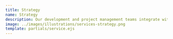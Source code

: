 ```yaml
---
title: Strategy
name: Strategy
description: Our development and project management teams integrate with the client to collaboratively define project goals, features, and scope. We are involved in every aspect of planning and strategy. We make sure we understand the “Why?” behind what we build.
image: ../images/illustrations/services-strategy.png
template: partials/service.ejs
---
```


